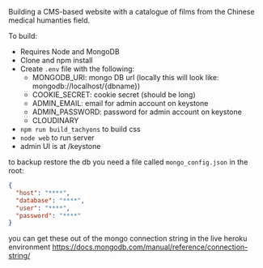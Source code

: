 Building a CMS-based website with a catalogue of films from the Chinese medical humanties field.

To build:
- Requires Node and MongoDB
- Clone and npm install
- Create `.env` file with the following:
    - MONGODB_URI: mongo DB url (locally this will look like: mongodb://localhost/{dbname})
    - COOKIE_SECRET: cookie secret (should be long)
    - ADMIN_EMAIL: email for admin account on keystone
    - ADMIN_PASSWORD: password for admin account on keystone
    - CLOUDINARY
- `npm run build_tachyons` to build css
- `node web` to run server
- admin UI is at /keystone

to backup restore the db you need a file called `mongo_config.json` in the root:
```json
{
  "host": "****",
  "database": "****",
  "user": "****",
  "password": "****"
}
```
you can get these out of the mongo connection string in the live heroku environment
https://docs.mongodb.com/manual/reference/connection-string/
